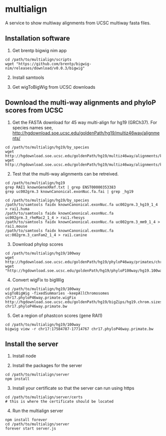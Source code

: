# multialign
A service to show multiway alignments from UCSC multiway fasta files.


## Installation software

1. Get brentp bigwig nim app

```
cd /path/to/multialign/scripts
wget "https://github.com/brentp/bigwig-nim/releases/download/v0.0.3/bigwig"
```

2. Install samtools 


3. Get wigToBigWig from UCSC downloads


## Download the multi-way alignments and phyloP scores from UCSC

1. Get the FASTA download for 45 way multi-align for hg19 (GRCh37). For species names see, http://hgdownload.soe.ucsc.edu/goldenPath/hg19/multiz46way/alignments/
```
cd /path/to/multialign/hg19/by_species
wget http://hgdownload.soe.ucsc.edu/goldenPath/hg19/multiz46way/alignments/knownGene.exonAA.fa.gz
wget http://hgdownload.soe.ucsc.edu/goldenPath/hg19/multiz46way/alignments/knownGene.exonNuc.fa.gz
```


2. Test that the multi-way alignments can be retreived.
```
cd /path/to/multialign/hg19
grep RAI1 knownGeneXRef.txt | grep ENST00000353383
grep uc002grm.3 knownCanonical.exonNuc.fa.fai | grep _hg19

cd /path/to/multialign/hg19/by_species
/path/to/samtools faidx knownCanonical.exonNuc.fa uc002grm.3_hg19_1_4 > rai1.huma
/path/to/samtools faidx knownCanonical.exonNuc.fa uc002grm.3_rheMac2_1_4 > rai1.rhesys
/path/to/samtools faidx knownCanonical.exonNuc.fa uc002grm.3_mm9_1_4 > rai1.mouse
/path/to/samtools faidx knownCanonical.exonNuc.fa uc:002grm.3_canFam2_1_4 > rai1.canine
```

3. Download phylop scores
```
cd /path/to/multialign/hg19/100way
wget http://hgdownload.soe.ucsc.edu/goldenPath/hg19/phyloP46way/primates/chr17.phyloP46way.primate.wigFix.gz
wget "http://hgdownload.soe.ucsc.edu/goldenPath/hg19/phyloP100way/hg19.100way.phyloP100way/chr17.phyloP100way.wigFix.gz"
```

4. Convert wigFix to bigWig
```
cd /path/to/multialign/hg19/100way
wigToBigWig -fixedSummaries -keepAllChromosomes chr17.phyloP46way.primate.wigFix http://hgdownload.soe.ucsc.edu/goldenPath/hg19/bigZips/hg19.chrom.sizes chr17.phyloP46way.primate.bw
```


5. Get a region of phastcon scores (gene RAI1)
```
cd /path/to/multialign/hg19/100way
bigwig view -r chr17:17584787-17714767 chr17.phyloP46way.primate.bw
```


## Install the server 

1. Install node 


2. Install the packages for the server
```
cd /path/to/multialign/server
npm install
```

3. Install your certificate so that the server can run using https
```
cd /path/to/multialign/server/certs
# this is where the certificate should be located
```

4. Run the multialign server
```
npm install forever
cd /path/to/multialign/server
forever start server.js
```

